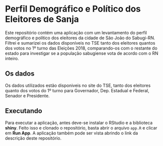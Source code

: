 # Perfil Demográfico e Político dos Eleitores de Sanja

Este repositório contém uma aplicação com um levantamento do perfil demográfico e político dos eleitores da cidade de São João do Sabugi-RN. Filtrei e sumarizei os dados disponíveis no TSE tanto dos eleitores quantos dos votos no 1º turno das Eleições 2018, comparando-os com o restante do estado para investigar se a população sabugiense vota de acordo com o RN inteiro. 


## Os dados

Os dados utilizados estão disponiveis no site do TSE, tanto dos eleitores quanto dos votos do 1º turno para Governador, Dep. Estadual e Federal, Senador e Presidente.


## Executando

Para executar a aplicação, antes deve-se instalar o RStudio e a biblioteca **shiny**. Feito isso e clonado o repositório, basta abrir o arquivo `app.R` e clicar em **Run App**. A aplicação também pode ser vista abrindo o link da descrição deste repositório.
